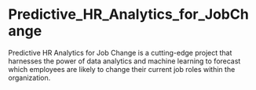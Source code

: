 # Predictive_HR_Analytics_for_JobChange
Predictive HR Analytics for Job Change is a cutting-edge project that harnesses the power of data analytics and machine learning to forecast which employees are likely to change their current job roles within the organization. 
